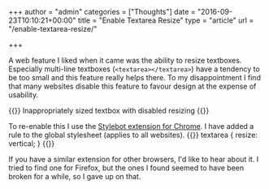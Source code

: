+++
author = "admin"
categories = ["Thoughts"]
date = "2016-09-23T10:10:21+00:00"
title = "Enable Textarea Resize"
type = "article"
url = "/enable-textarea-resize/"

+++

A web feature I liked when it came was the ability to resize textboxes. Especially multi-line textboxes (`<textarea></textarea>`) have a tendency to be too small and this feature really helps there. To my disappointment I find that many websites disable this feature to favour design at the expense of usability.

{{<post-image image="Script_editor.png" alt="SharePoint Script Editor Web Part" lightbox="true">}}
Inappropriately sized textbox with disabled resizing
{{</post-image>}}

To re-enable this I use the [Stylebot extension for Chrome][2]. I have added a rule to the global stylesheet (applies to all websites).
{{<highlight css>}}
textarea { resize: vertical; }
{{</highlight>}}

If you have a similar extension for other browsers, I'd like to hear about it. I tried to find one for Firefox, but the ones I found seemed to have been broken for a while, so I gave up on that.

 [1]: http://localhost/wp-content/uploads/2016/09/Script_editor.png
 [2]: https://chrome.google.com/webstore/detail/stylebot/oiaejidbmkiecgbjeifoejpgmdaleoha?utm_source=chrome-app-launcher-info-dialog